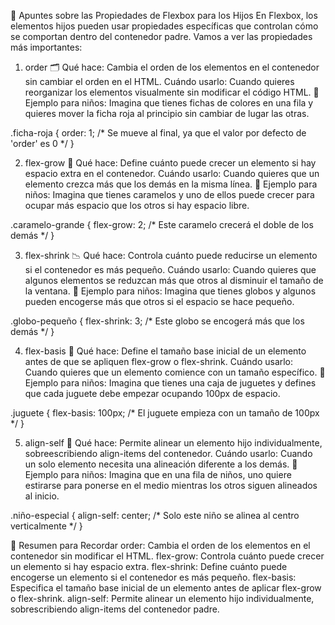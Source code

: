 🌟 Apuntes sobre las Propiedades de Flexbox para los Hijos
En Flexbox, los elementos hijos pueden usar propiedades específicas que controlan cómo se comportan dentro del contenedor padre. Vamos a ver las propiedades más importantes:

1. order 🗂️
Qué hace: Cambia el orden de los elementos en el contenedor sin cambiar el orden en el HTML.
Cuándo usarlo: Cuando quieres reorganizar los elementos visualmente sin modificar el código HTML.
🔹 Ejemplo para niños: Imagina que tienes fichas de colores en una fila y quieres mover la ficha roja al principio sin cambiar de lugar las otras.

.ficha-roja {
  order: 1; /* Se mueve al final, ya que el valor por defecto de 'order' es 0 */
}

2. flex-grow 🌱
Qué hace: Define cuánto puede crecer un elemento si hay espacio extra en el contenedor.
Cuándo usarlo: Cuando quieres que un elemento crezca más que los demás en la misma línea.
🔹 Ejemplo para niños: Imagina que tienes caramelos y uno de ellos puede crecer para ocupar más espacio que los otros si hay espacio libre.

.caramelo-grande {
  flex-grow: 2; /* Este caramelo crecerá el doble de los demás */
}

3. flex-shrink 📉
Qué hace: Controla cuánto puede reducirse un elemento si el contenedor es más pequeño.
Cuándo usarlo: Cuando quieres que algunos elementos se reduzcan más que otros al disminuir el tamaño de la ventana.
🔹 Ejemplo para niños: Imagina que tienes globos y algunos pueden encogerse más que otros si el espacio se hace pequeño.

.globo-pequeño {
  flex-shrink: 3; /* Este globo se encogerá más que los demás */
}

4. flex-basis 📏
Qué hace: Define el tamaño base inicial de un elemento antes de que se apliquen flex-grow o flex-shrink.
Cuándo usarlo: Cuando quieres que un elemento comience con un tamaño específico.
🔹 Ejemplo para niños: Imagina que tienes una caja de juguetes y defines que cada juguete debe empezar ocupando 100px de espacio.

.juguete {
  flex-basis: 100px; /* El juguete empieza con un tamaño de 100px */
}

5. align-self 🎯
Qué hace: Permite alinear un elemento hijo individualmente, sobreescribiendo align-items del contenedor.
Cuándo usarlo: Cuando un solo elemento necesita una alineación diferente a los demás.
🔹 Ejemplo para niños: Imagina que en una fila de niños, uno quiere estirarse para ponerse en el medio mientras los otros siguen alineados al inicio.

.niño-especial {
  align-self: center; /* Solo este niño se alinea al centro verticalmente */
}

🔑 Resumen para Recordar
order: Cambia el orden de los elementos en el contenedor sin modificar el HTML.
flex-grow: Controla cuánto puede crecer un elemento si hay espacio extra.
flex-shrink: Define cuánto puede encogerse un elemento si el contenedor es más pequeño.
flex-basis: Especifica el tamaño base inicial de un elemento antes de aplicar flex-grow o flex-shrink.
align-self: Permite alinear un elemento hijo individualmente, sobrescribiendo align-items del contenedor padre.